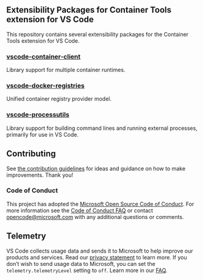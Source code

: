 ## Extensibility Packages for Container Tools extension for VS Code
This repository contains several extensibility packages for the Container Tools extension for VS Code.

### [vscode-container-client](https://github.com/microsoft/vscode-docker-extensibility/tree/main/packages/vscode-container-client)
Library support for multiple container runtimes.

### [vscode-docker-registries](https://github.com/microsoft/vscode-docker-extensibility/tree/main/packages/vscode-docker-registries)
Unified container registry provider model.

### [vscode-processutils](https://github.com/microsoft/vscode-docker-extensibility/tree/main/packages/vscode-processutils)
Library support for building command lines and running external processes, primarily for use in VS Code.

## Contributing

See [the contribution guidelines](CONTRIBUTING.md) for ideas and guidance on how to make improvements. Thank you!

### Code of Conduct

This project has adopted the [Microsoft Open Source Code of Conduct](https://opensource.microsoft.com/codeofconduct/). For more information see the [Code of Conduct FAQ](https://opensource.microsoft.com/codeofconduct/faq/) or contact [opencode@microsoft.com](mailto:opencode@microsoft.com) with any additional questions or comments.

## Telemetry

VS Code collects usage data and sends it to Microsoft to help improve our products and services. Read our [privacy statement](https://go.microsoft.com/fwlink/?LinkID=521839) to learn more. If you don’t wish to send usage data to Microsoft, you can set the `telemetry.telemetryLevel` setting to `off`. Learn more in our [FAQ](https://code.visualstudio.com/docs/supporting/faq#_how-to-disable-telemetry-reporting).

